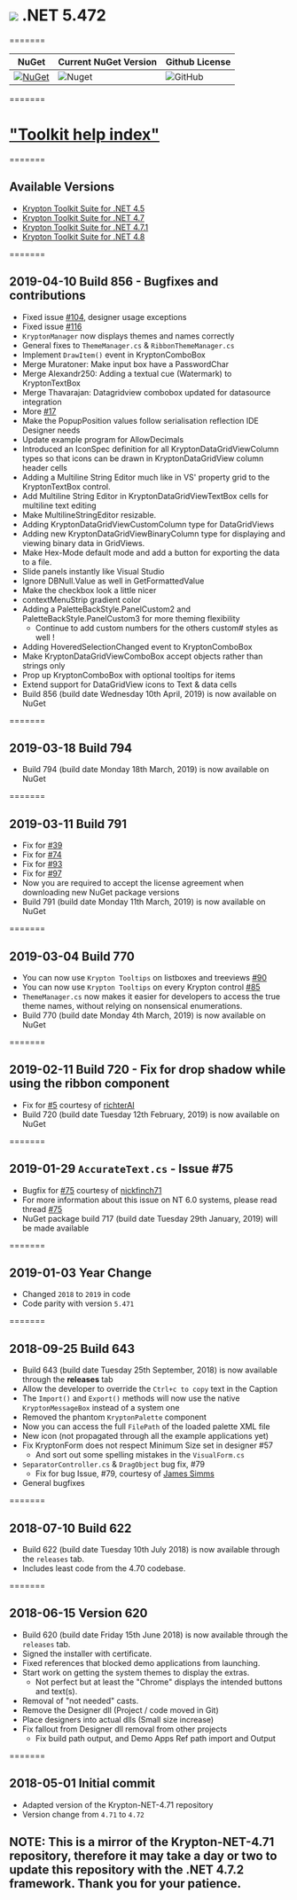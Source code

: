 # <img src="https://github.com/Wagnerp/Krypton-NET-4.72/blob/master/Assets/PNG/Square%20Design/Main%20Icon/64%20x%2064/Square%20Design%2064%20x%2064%20New%20Green.png"> .NET 5.472

=======

| NuGet | Current NuGet Version | Github License |
|---|---|---|
| [![NuGet](https://img.shields.io/badge/NuGet-Krypton%20.NET%205.472-green.svg)](https://www.nuget.org/packages/KryptonToolkitSuite5472/) | ![Nuget](https://img.shields.io/nuget/v/KryptonToolkitSuite5472.svg)| ![GitHub](https://img.shields.io/github/license/Wagnerp/Krypton-NET-5.472.svg) | 

=======

# ["Toolkit help index"](https://rawgit.com/Wagnerp/Krypton-NET-4.7/master/Help/Output/index.html)

=======

## Available Versions
* [Krypton Toolkit Suite for .NET 4.5](https://github.com/Wagnerp/Krypton-NET-5.450)
* [Krypton Toolkit Suite for .NET 4.7](https://github.com/Wagnerp/Krypton-NET-5.470)
* [Krypton Toolkit Suite for .NET 4.7.1](https://github.com/Wagnerp/Krypton-NET-5.471)
* [Krypton Toolkit Suite for .NET 4.8](https://github.com/Wagnerp/Krypton-NET-5.480)

=======

## 2019-04-10 Build 856 - Bugfixes and contributions
* Fixed issue [#104](https://github.com/Wagnerp/Krypton-NET-5.470/issues/104), designer usage exceptions
* Fixed issue [#116](https://github.com/Wagnerp/Krypton-NET-5.470/issues/116)
* `KryptonManager` now displays themes and names correctly
* General fixes to `ThemeManager.cs` & `RibbonThemeManager.cs`
* Implement `DrawItem()` event in KryptonComboBox
* Merge Muratoner: Make input box have a PasswordChar
* Merge Alexandr250: Adding a textual cue (Watermark) to KryptonTextBox
* Merge Thavarajan: Datagridview combobox updated for datasource integration
* More [#17](https://github.com/Wagnerp/Krypton-NET-5.470/issues/17) 
* Make the PopupPosition values follow serialisation reflection IDE Designer needs
* Update example program for AllowDecimals
* Introduced an IconSpec definition for all KryptonDataGridViewColumn types so that icons can be drawn in KryptonDataGridView column header cells
* Adding a Multiline String Editor much like in VS' property grid to the KryptonTextBox control.
* Add Multiline String Editor in KryptonDataGridViewTextBox cells for multiline text editing
* Make MultilineStringEditor resizable.
* Adding KryptonDataGridViewCustomColumn type for DataGridViews
* Adding new KryptonDataGridViewBinaryColumn type for displaying and viewing binary data in GridViews.
* Make Hex-Mode default mode and add a button for exporting the data to a file.
* Slide panels instantly like Visual Studio
* Ignore DBNull.Value as well in GetFormattedValue
* Make the checkbox look a little nicer
* contextMenuStrip gradient color
* Adding a PaletteBackStyle.PanelCustom2 and PaletteBackStyle.PanelCustom3 for more theming flexibility
	* Continue to add custom numbers for the others custom# styles as well !
* Adding HoveredSelectionChanged event to KryptonComboBox
* Make KryptonDataGridViewComboBox accept objects rather than strings only
* Prop up KryptonComboBox with optional tooltips for items
* Extend support for DataGridView icons to Text & data cells
* Build 856 (build date Wednesday 10th April, 2019) is now available on NuGet

=======

## 2019-03-18 Build 794
* Build 794 (build date Monday 18th March, 2019) is now available on NuGet

=======

## 2019-03-11 Build 791
* Fix for [#39](https://github.com/Wagnerp/Krypton-NET-5.450/issues/39)
* Fix for [#74](https://github.com/Wagnerp/Krypton-NET-5.450/issues/74)
* Fix for [#93](https://github.com/Wagnerp/Krypton-NET-5.450/issues/93)
* Fix for [#97](https://github.com/Wagnerp/Krypton-NET-5.450/issues/97)
* Now you are required to accept the license agreement when downloading new NuGet package versions
* Build 791 (build date Monday 11th March, 2019) is now available on NuGet

=======

## 2019-03-04 Build 770
* You can now use `Krypton Tooltips` on listboxes and treeviews [#90](https://github.com/Wagnerp/Krypton-NET-5.450/issues/90)
* You can now use `Krypton Tooltips` on every Krypton control [#85](https://github.com/Wagnerp/Krypton-NET-5.450/issues/85)
* `ThemeManager.cs` now makes it easier for developers to access the true theme names, without relying on nonsensical enumerations.
* Build 770 (build date Monday 4th March, 2019) is now available on NuGet

=======

## 2019-02-11 Build 720 - Fix for drop shadow while using the ribbon component
* Fix for [#5](https://github.com/Wagnerp/Krypton-NET-5.472/issues/5) courtesy of [richterAI](https://github.com/richterAl)
* Build 720 (build date Tuesday 12th February, 2019) is now available on NuGet

=======

## 2019-01-29 **`AccurateText.cs`** - Issue #75
* Bugfix for [#75](https://github.com/Wagnerp/Krypton-NET-5.471/issues/75) courtesy of [nickfinch71](https://github.com/nickfinch71)
* For more information about this issue on NT 6.0 systems, please read thread [#75](https://github.com/Wagnerp/Krypton-NET-5.471/issues/75)
* NuGet package build 717 (build date Tuesday 29th January, 2019) will be made available

=======

## 2019-01-03 Year Change
* Changed `2018` to `2019` in code
* Code parity with version `5.471`

=======

## 2018-09-25 Build 643
* Build 643 (build date Tuesday 25th September, 2018) is now available through the **releases** tab
* Allow the developer to override the `Ctrl+c to copy` text in the Caption
* The `Import()` and `Export()` methods will now use the native `KryptonMessageBox` instead of a system one
* Removed the phantom `KryptonPalette` component
* Now you can access the full `FilePath` of the loaded palette XML file
* New icon (not propagated through all the example applications yet)
* Fix KryptonForm does not respect Minimum Size set in designer #57
  * And sort out some spelling mistakes in the `VisualForm.cs`
* `SeparatorController.cs` & `DragObject` bug fix, #79
  * Fix for bug Issue, #79, courtesy of [James Simms](https://github.com/jwsimms)
* General bugfixes

=======

## 2018-07-10 Build 622
* Build 622 (build date Tuesday 10th July 2018) is now available through the `releases` tab.
* Includes least code from the 4.70 codebase.

=======

## 2018-06-15 Version 620
* Build 620 (build date Friday 15th June 2018) is now available through the `releases` tab.
* Signed the installer with certificate.
* Fixed references that blocked demo applications from launching.
* Start work on getting the system themes to display the extras. 
  * Not perfect but at least the "Chrome" displays the intended buttons and text(s).
* Removal of "not needed" casts.
* Remove the Designer dll (Project / code moved in Git)
* Place designers into actual dlls (Small size increase)
* Fix fallout from Designer dll removal from other projects
  * Fix build path output, and Demo Apps Ref path import and Output

=======

## 2018-05-01 Initial commit
* Adapted version of the Krypton-NET-4.71 repository
* Version change from `4.71` to `4.72`

## NOTE: This is a mirror of the Krypton-NET-4.71 repository, therefore it may take a day or two to update this repository with the .NET 4.7.2 framework. Thank you for your patience. 
